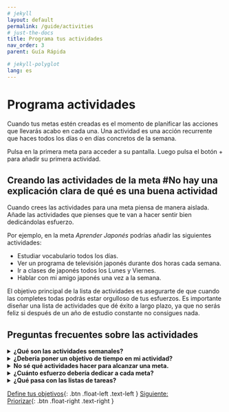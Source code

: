 ```yaml
---
# jekyll
layout: default
permalink: /guide/activities
# just-the-docs
title: Programa tus actividades
nav_order: 3
parent: Guía Rápida

# jekyll-polyglot
lang: es
---
```

# Programa actividades

Cuando tus metas estén creadas es el momento de planificar las acciones que llevarás acabo en cada una. Una actividad es una acción recurrente que haces todos los días o en días concretos de la semana.

Pulsa en la primera meta para acceder a su pantalla. Luego pulsa el botón + para añadir su primera actividad.

## Creando las actividades de la meta #No hay una explicación clara de qué es una buena actividad
Cuando crees las actividades para una meta piensa de manera aislada. Añade las actividades que pienses que te van a hacer sentir bien dedicándolas esfuerzo.

Por ejemplo, en la meta *Aprender Japonés* podrías añadir las siguientes actividades:
* Estudiar vocabulario todos los días.
* Ver un programa de televisión japonés durante dos horas cada semana.
* Ir a clases de japonés todos los Lunes y Viernes.
* Hablar con mi amigo japonés una vez a la semana.

El objetivo principal de la lista de actividades es asegurarte de que cuando las completes todas podrás estar orgulloso de tus esfuerzos. Es importante diseñar una lista de actividades que dé éxito a largo plazo, ya que no serás feliz si después de un año de estudio constante no consigues nada.

## Preguntas frecuentes sobre las actividades

<details markdown="block">
<summary ><b>¿Qué son las actividades semanales?</b>
</summary>
Las actividades diarias o de días seleccionados están sujetas a días concretos. Tienes que entrenar el lunes y el jueves, y si no lo haces, pierdes el entrenamiento. Si quieres poder entrenar dos días cualesquiera de la semana, puedes poner la actividad como semanal, y ésta aparecerá todos los días en la sección #En el drawer pone Semana, en el header Esta semana, cuál? "Semana" en la app, permitiéndote hacer la actividad cualquier día de la semana.
Pero, ¿qué deberías utilizar? Depende mucho de las preferencias personales, pero nosotros pensamos que:
  - Las actividades diarias las completamos más amenudo, suelen ser más urgentes. Elige diaria cuando quieras estar seguro de que vas a hacerlo.
  - Las actividades semanales son más fácil de aplazar, es más fácil procastinar. Por esta razón, está bien para actividades que vas a hacer si te sobra tiempo después de las diarias y que no son críticas para ti.
</details>

<details markdown="block">
<summary ><b>¿Debería poner un objetivo de tiempo en mi actividad?</b>
</summary>
Goaliath te permite poner objetivos de tiempo en tus actividades, convirtiendo *estudiar vocabulario todos los días* en *estudiar vocabulario** una hora** todos los días*. 

Todo depende de si la actividad tiene un final claro:
  - La actividad *Escribir mi novela* no tiene uno. Puedes dedicar 1 u 8 horas al día.

En este caso lo mejor es añadir un objetivo de tiempo para poner límites a la actividad. Elige una duracón que te haga sentir orgulloso del tiempo que le has dedicado. #Es above, no avobe. Dedicar mucho tiempo a una actividad te cansará y te dejará sin tiempo ni energía para otras importantes. Así que elige un objetivo que sea suficiente.

  - La actividad *Entreno en el gimnasio* es diferente (si tienes un plan de entrenamiento para cada día).

La actividad puede llevar más o menos tiempo, pero durará justo lo que necesitas para completar el entrenamiento. En este caso, no necesitas un objetivo temporal. Simplemente completa la actividad una vez hayas finalizado tu entrenamiento (igualemtne puedes iniciar el temporizador desde la pantalla de detalles de actividad para ver cuanto tiempo te lleva). #Es el único momento en el que se menciona dicha pantalla.
</details>

<details markdown="block">
<summary ><b>No sé qué actividades hacer para alcanzar una meta.</b>
</summary>
Las actividades con un objetivo de tiempo están bien para cosas que quieres hacer, pero que no sabes aún cómo. Por ejemplo:

Quieres aprender a dibujar, pero no sabes cómo empezar. Comiena creando una meta "Aprender a dibujar", luego una sola actividad "Aprender a dibujar" con un objetivo de tiempo diario de 30 minutos. #A veces usas * y otras " para hablar de actividades y metas

Incluso sin una ruta clara para seguir, puedes dedicar este tiempo para buscar recursos online, libros, una academia, etc. Cuando el tiempo dedicado empiece a dar sus furtos, puedes remplazar la actividad "Aprender a dibujar" por una más específica como "Ver vídeos de gente buena en youtube", "Practicar bocetado rápido" y "Trabajar en mi obra maestra".

Este es el poder de dedicar tiempo, despejar la bruma de "No sé por donde empezar" que lleva al aplazamiento eterno de lo que queremos hacer. Por esto pensamos que dedicar tiempo es mejor que tareas o listas de qué hacer. ^Lo primero sólo engendra el segundo.^#¿Qué es esa última frase?
</details>

<details markdown="block">
<summary ><b>¿Cuánto esfuerzo debería dedicar a cada meta?</b>
</summary>
Cuanto más relevante sea para ti una meta, más tendrás que trabajar para sentirte bien con tus esfuerzos.

De todas formas, intenta no pensar en el tiempo que tienes disponible cuando crees las actividades. Simplemente piensa **en el tiempo que necesitas dedicarle para estar feliz** con tus esfuerzos en cada meta. #no es afforts es efforts
Pensar "No tengo mucho tiempo, así que sólo podré entrenar 1 día a la semana (incluso si pienso que no es suficiente)" te hará trabajar para nada. Sé sincero y crea actividades ensando en el tiempo que necesitas para sentirte bien, no en el tiempo que tienes. ¡Por supuesto, lo último puede afectar a lo primero! Pero es lo primero lo que importa.
</details>

<details markdown="block">
<summary ><b>¿Qué pasa con las listas de tareas?</b>
</summary>
Para algunas metas quizás necesites una lista de tareas para crear un plan de acción y seguir tu progreso. Goaliath no es compatible con las listas de tareas tradicionales, ya que es solo una herramienta para ayudarte a esforzarte.

Creemos que añadir opciones de gestión de proyectos dañará el propósito principal. Necesitaras otra herramienta a parte de Goaliath si necesitas listas de tareas (para las más sencillas, nosotros somos fans del papel y el boli).

Toma esto como un breve ejemplo:
- En Goaliath, puedes tener la actividad *Escribir mi libro* durante 4 horas cada día. Hacer esta actividad te asegura que estás poniendo el esfuerzo que llevará al progreso. Las cosas concretas que escribas no son importantes para Goaliath, y no necesitarás editar la actividad cuando hagas progresos en tu libro.
- Puedes tener toda la novela planeada en tu ordenador y marcar cada capítulo como completado mientras dedicas tiempo a tu actividad de *Escribir mi libro*.
#Podríamos añadir en la página una sección con herramientas útiles para complementar Goaliath, como fitnotes y demás, haciendo migas con otros desarrolladores.
</details>

[Define tus objetivos](/guide/goals){: .btn .float-left .text-left }
[Siguiente:<br/>Priorizar](/guide/prioritization){: .btn .float-right .text-right }
<br/><br/>
